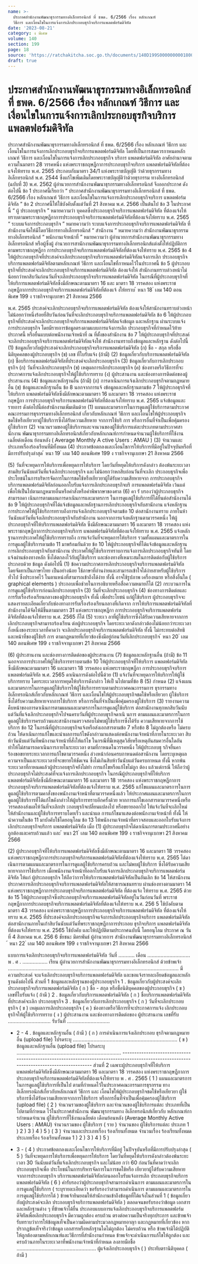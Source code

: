 ```yaml
---
name: >-
  ประกาศสำนักงานพัฒนาธุรกรรมทางอิเล็กทรอนิกส์ ที่ ธพด. 6/2566 เรื่อง หลักเกณฑ์
  วิธีการ และเงื่อนไขในการแจ้งการเลิกประกอบธุรกิจบริการแพลตฟอร์มดิจิทัล
date: '2023-08-21'
category: ง พิเศษ
volume: 140
section: 199
page: 18
source: 'https://ratchakitcha.soc.go.th/documents/140D199S0000000001800.pdf'
draft: true
---
```


# ประกาศสำนักงานพัฒนาธุรกรรมทางอิเล็กทรอนิกส์ ที่ ธพด. 6/2566 เรื่อง หลักเกณฑ์ วิธีการ และเงื่อนไขในการแจ้งการเลิกประกอบธุรกิจบริการแพลตฟอร์มดิจิทัล

ประกาศสำนักงานพัฒนาธุรกรรมทางอิเล็กทรอนิกส์ ที่ ธพด. 6/2566 เรื่อง หลักเกณฑ์ วิธีการ และเงื่อนไขในการแจ้งการเลิกประกอบธุรกิจบริการแพลตฟอร์มดิจิทัล โดยที่เป็นการสมควรกาหนดหลักเกณฑ์ วิธีการ และเงื่อนไขในการแจ้งการเลิกประกอบธุรกิจ บริการ แพลตฟอร์มดิจิทัล อาศัยอำนาจตามความในมาตรา 28 วรรคหนึ่ง แห่งพระราชกฤษฎีกาการประกอบธุรกิจบริการ แพลตฟอร์มดิจิทัลที่ต้องแจ้งให้ทราบ พ.ศ. 2565 ประกอบกับมาตรา 34/1 แห่งพระราชบัญญัติ ว่าด้วยธุรกรรมทางอิเล็กทรอนิกส์ พ.ศ. 2544 ซึ่งแก้ไขเพิ่มเติมโดยพระราชบัญญัติว่าด้วยธุรกรรม ทางอิเล็กทรอนิกส์ (ฉบับที่ 3) พ.ศ. 2562 ผู้อำนวยการสำนักงานพัฒนาธุรกรรมทางอิเล็กทรอนิกส์ จึงออกประกาศ ดังต่อไปนี้ ข้อ 1 ประกาศนี้เรียกว่า “ ประกาศสำนักงานพัฒนาธุรกรรมทางอิเล็กทรอนิกส์ ที่ ธพด. 6/2566 เรื่อง หลักเกณฑ์ วิธีการ และเงื่อนไขในการแจ้งการเลิกประกอบธุรกิจบริการ แพลตฟอร์มดิจิทัล ” ข้อ 2 ประกาศนี้ให้ใช้บังคับตั้งแต่วันที่ 21 สิงหาคม พ.ศ. 2566 เป็นต้นไป ข้อ 3 ในประกาศนี้ “ ผู้ ประกอบธุรกิจ ” หมายความว่า บุคคลซึ่งประกอบธุรกิจบริการแพลตฟอร์มดิจิทัล ที่ต้องแจ้งให้ทราบตามพระราชกฤษฎีกาการประกอบธุรกิจบริการแพลตฟอร์มดิจิทัลที่ต้องแจ้งให้ทราบ พ.ศ. 2565 “ ระบบแจ้งการประกอบธุรกิจ ” หมายความว่า ระบบแจ้งการประกอบธุรกิจบริการแพลตฟอร์มดิจิทัล ที่สำนักงานจัดให้มีโดยวิธีการทางอิเล็กทรอนิกส์ “ สำนักงาน ” หมายความว่า สำนักงานพัฒนาธุรกรรมทางอิเล็กทรอนิกส์ “ พนักงานเจ้าหน้าที่ ” หมายความว่า ผู้อำนวยการสำนักงานพัฒนาธุรกรรมทางอิเล็กทรอนิกส์ หรือผู้ซึ่งผู้ อำนวยการสานักงานพัฒนาธุรกรรมทางอิเล็กทรอนิกส์แต่งตั้งให้ปฏิบัติการตามพระราชกฤษฎีกา การประกอบธุรกิจบริการแพลตฟอร์มดิจิทัลที่ต้องแจ้งให้ทราบ พ.ศ. 2565 ข้อ 4 ให้ผู้ประกอบธุรกิจที่ประสงค์จะเลิกประกอบธุรกิจบริการแพลตฟอร์มดิจิทัลแจ้งการเลิก ประกอบธุรกิจบริการแพลตฟอร์มดิจิทัลตามหลักเกณฑ์ วิธีการ และเงื่อนไขที่กาหนดไว้ในประกาศนี้ ข้อ 5 ผู้ประกอบธุรกิจที่ประสงค์จะเลิกประกอบธุรกิจบริการแพลตฟอร์มดิจิทัล ต้องแจ้งให้ สำนักงานทราบล่วงหน้าไม่น้อยกว่าหกสิบวันก่อนวันที่จะเลิกประกอบธุรกิจบริการแพลตฟอร์มดิจิทัล ในกรณีที่ผู้ประกอบธุรกิจที่ให้บริการแพลตฟอร์มดิจิทัลซึ่งมีลักษณะตามมาตรา 16 และ มาตรา 18 วรรคสอง แห่งพระราชกฤษฎีกาการประกอบธุรกิจบริการแพลตฟอร์มดิจิทัลที่ต้องแจ้ งให้ทราบ ้ หนา 18 ่ เลม 140 ตอนพิเศษ 199 ง ราชกิจจานุเบกษา 21 สิงหาคม 2566

พ.ศ. 2565 ประสงค์จะเลิกประกอบธุรกิจบริการแพลตฟอร์มดิจิทัล ต้องแจ้งให้สานักงานทราบล่วงหน้า ไม่น้อยกว่าหนึ่งร้อยยี่สิบวันก่อนวันที่จะเลิกประกอบธุรกิจบริการแพลตฟอร์มดิจิทัล ข้อ 6 ให้ผู้ประกอบธุรกิจที่ประสงค์จะเลิกประกอบธุรกิจบริการแพลตฟอร์มดิจิทัลแจ้งข้อมูล และหลักฐาน ผ่านระบบแจ้งการประกอบธุรกิจ โดยมีรายการข้อมูลตรงตามแบบการแจ้งการเลิก ประกอบธุรกิจที่กำหนดไว้ท้ายประกาศนี้ หรือยื่นแบบต่อพนักงานเจ้าหน้าที่ ณ ที่ตั้งของสำนักงาน ข้อ 7 ให้ผู้ประกอบธุรกิจที่ประสงค์จะเลิกประกอบธุรกิจบริการแพลตฟอร์มดิจิทัลแจ้งให้ สำนักงานทราบถึงข้อมูลและหลักฐาน ดังต่อไปนี้ (1) ข้อมูลเกี่ยวกับผู้ประสงค์จะเลิกประกอบธุรกิจบริการแพลตฟอร์มดิจิทัล (ก) ชื่อ - สกุล หรือชื่อนิติบุคคลของผู้ประกอบธุรกิจ (ข) เลข ที่ใบรับแจ้ง (ถ้ามี) (2) ข้อมูลเกี่ยวกับบริการแพลตฟอร์มดิจิทัล (ก) ชื่อบริการแพลตฟอร์มดิจิทัลที่ประสงค์จะเลิกประกอบธุรกิจ (3) ข้อมูลเกี่ยวกับการเลิกประกอบธุรกิจ (ก) วันที่จะเลิกประกอบธุรกิจ (ข) เหตุผลการเลิกประกอบธุรกิจ (ค) ช่องทางหรือวิธีการที่จะประกาศการแจ้งเลิกประกอบธุรกิจให้ผู้ใช้บริการทราบ (ง) ผู้ประสานงาน และช่องทางการติดต่อของผู้ประสานงาน (4) ข้อมูลและหลักฐานอื่น (ถ้ามี) (ก) การดาเนินการแจ้งเลิกประกอบธุรกิจตามกฎหมายอื่น (ข) ข้อมูลและหลักฐานอื่น ข้อ 8 นอกจากการแจ้ งข้อมูลและหลักฐานตามข้อ 7 ให้ผู้ประกอธุรกิจที่ให้บริการ แพลตฟอร์มดิจิทัลซึ่งมีลักษณะตามมาตรา 16 และมาตรา 18 วรรคสอง แห่งพระราชกฤษฎีกา การประกอบธุรกิจบริการแพลตฟอร์มดิจิทัลที่ต้องแจ้งให้ทราบ พ.ศ. 2565 แจ้งข้อมูลและรายการ ดังต่อไปนี้ต่อสำนักงานเพิ่มเติมด้วย (1) แผนและมาตรการในการดูแลผู้ใช้บริการตามประกาศคณะกรรมการธุรกรรมทางอิเล็กทรอนิกส์ เกี่ยวกับหลักเกณฑ์ วิธีการ และเงื่อนไขให้ผู้ประกอบธุรกิจชดใช้หรือเยียวยาผู้ใช้บริการซึ่งได้รับความเสียหาย จากการใช้บริ การ หรือการอื่นที่จำเป็นเพื่อคุ้มครองผู้ใช้บริการ (2) จานวนรวมของผู้ใช้บริการและจานวนของผู้ใช้บริการแต่ละประเภทตามประกาศสานักงาน พัฒนาธุรกรรมทางอิเล็กทรอนิกส์เกี่ยวกับหลักเกณฑ์การกำหนดจำนวนผู้ใช้บริการที่ใช้งานเฉลี่ยต่อเดือน ย้อนหลัง ( Average Monthly A ctive Users : AMAU ) (3) จำนวนและประเภทเรื่องร้องเรียนที่มีทั้งหมด (4) ประกาศข้อตกลงและเงื่อนไขการให้บริการที่มีอยู่ในปัจจุบันหรือที่มีการปรับปรุงล่าสุด ้ หนา 19 ่ เลม 140 ตอนพิเศษ 199 ง ราชกิจจานุเบกษา 21 สิงหาคม 2566

(5) วันที่จะหยุดการให้บริการเพื่อหยุดการให้บริการ โดยวันที่หยุดให้บริการดังกล่าว ต้องพ้นระยะเวลาสามสิบวันนับแต่วันที่แจ้งเลิกประกอบธุรกิจ และไม่น้อยกว่าหกสิบก่อนวันที่จะเลิก ประกอบธุรกิจเพื่อประโยชน์ในการบริหารจัดการในการชดใช้หรือเยียวยาผู้ได้รับความเสียหายจาก การประกอบธุรกิจบริการแพลตฟอร์มดิจิทัลก่อนออกใบรับแจ้งการเลิกประกอบธุรกิจบริ การแพลตฟอร์มดิจิทัล เว้นแต่เพื่อให้เป็นไปตามกฎหมายอื่นหรือคำสั่งหรือคำพิพากษาของศาล (6) คา รั บรองว่าผู้ประกอบธุรกิจสามารถดา เนินการตามแผนการดาเนินการและมาตรการ ในการดูแลผู้ใช้บริการที่ได้ยื่นต่อสำนักงานได้ ข้อ 9 ให้ผู้ประกอบธุรกิจที่ได้แจ้งข้อมูลและหลักฐานการเลิกประกอบธุรกิจกับสานักงาน แจ้งหลักฐานการประกาศให้ผู้ใช้บริการทราบถึงการแจ้งเลิกประกอบธุรกิจตามข้อ 10 ต่อสานักงานทราบ ภายในห้าวันนับแต่วันที่แจ้งเลิกประกอบธุรกิจกับสำนักงาน นอกจากการแจ้งหลักฐานตามวรรคหนึ่ง ให้ผู้ประกอบธุรกิจที่ให้บริการแพลตฟอร์มดิจิทัล ซึ่งมีลักษณะตามมาตรา 16 และมาตรา 18 วรรคสอง แห่งพระราชกฤษฎีกาการประกอบธุรกิจบริการ แพลตฟอร์มดิจิทัลที่ต้องแจ้งให้ทราบ พ.ศ. 2565 แจ้งหลักฐานการประกาศให้ผู้ใช้บริการทราบถึง การแจ้งวันที่จะหยุดการให้บริการ รวมทั้งแผนและมาตรการในการดูแลผู้ใช้บริการตามข้อ 11 มาพร้อมกันด้วย ข้อ 10 ให้ผู้ประกอบธุรกิจที่ได้แจ้งข้อมูลและหลักฐานการเลิกประกอบธุรกิจกับสานักงาน ประกาศให้ผู้ใช้บริการทราบการแจ้งการเลิกประกอบธุรกิจทันที โดยแจ้งผ่านช่องทางหลัก ซึ่งได้ตกลงไว้กับผู้ใช้บริการ และช่องทางที่เหมาะสมในการติดต่อกับผู้ใช้บริการ ประกอบด้วย ข้อมูล ดังต่อไปนี้ (1) ข้อความประกาศการเลิกประกอบธุรกิจบริการแพลตฟอร์มดิจิทัล โดยจัดทาเป็นภาษาไทย เป็นอย่างน้อย ใช้ภาษาที่อ่านง่ายและสามารถเข้าใจได้ง่ายสาหรับผู้ใช้บริการทั่วไป ซึ่งประกาศไว้ ในตาแหน่งที่สามารถเข้าถึงได้ง่าย ทั้งนี้ อาจใช้รูปภาพ เครื่องหมาย หรือสิ่งอื่นใด ( graphical elements ) ประกอบเพื่อช่วยในการอธิบายหรือสื่อความหมายก็ได้ (2) กระบวนการในการดูแลผู้ใช้บริการก่อนเลิกประกอบธุรกิจ (3) วันที่จะเลิกประกอบธุรกิจ (4) ช่องทางการติดต่อและการรับเรื่องร้องเรียนกลางของผู้ประกอบธุรกิจ ทั้งนี้ เพื่อประโยชน์ แก่ผู้ใช้บริการ ผู้ประกอบธุรกิจจะแสดงรายละเอียดเกี่ยวกับช่องทางการรับเรื่องร้องเรียนกลางที่เกิดจาก การให้บริการแพลตฟอร์มดิจิทัลที่สำนักงานได้จัดให้มีขึ้นตามมาตรา 31 แห่งพระราชกฤษฎีกา การประกอบธุรกิจบริการแพลตฟอร์มดิจิทัลที่ต้องแจ้งให้ทราบ พ.ศ. 2565 ก็ได้ (5) ระยะเว ลาที่ผู้ใช้บริการซึ่งได้รับความเสียหายจากการเลิกประกอบธุรกิจสามารถร้องเรียน ต่อผู้ประกอบธุรกิจ โดยระยะเวลาดังกล่าวต้องไม่น้อยกว่าระยะเวลากึ่งหนึ่งของระยะเวลาที่คาดว่า จะเลิกประกอบธุรกิจบริการแพลตฟอร์มดิจิทัล ทั้งนี้ ไม่กระทบต่อสิทธิและหน้าที่ของผู้ใช้บริ การ ตามกฎหมายที่เกี่ยวข้องซึ่งมีอยู่ก่อนวันที่เลิกประกอบธุรกิจ ้ หนา 20 ่ เลม 140 ตอนพิเศษ 199 ง ราชกิจจานุเบกษา 21 สิงหาคม 2566

(6) ผู้ประสานงาน และช่องทางการติดต่อของผู้ประสานงาน (7) ข้อมูลและหลักฐานอื่น (ถ้ามี) ข้อ 11 นอกจากการประกาศให้ผู้ใช้บริการทราบตามข้อ 10 ให้ผู้ประกอบธุรกิจที่ให้บริการ แพลตฟอร์มดิจิทัลซึ่งมีลักษณะตามมาตรา 16 และมาตรา 18 วรรคสอง แห่งพระราชกฤษฎีกา การประกอบธุรกิจบริการแพลตฟอร์มดิจิทัล พ.ศ. 2565 ดาเนินการดังต่อไปนี้ด้วย (1) แจ้งวันที่จะหยุดการให้บริการให้ผู้ใช้บริการทราบ โดยระยะเวลาการหยุดให้บริการดังกล่าว ให้เป็ นไปตามที่ข้อ 8 (5) กำหนด (2) แจ้งแผนและมาตรการในการดูแลผู้ใช้บริการให้ผู้ใช้บริการทราบตามประกาศคณะกรรมการ ธุรกรรมทางอิเล็กทรอนิกส์เกี่ยวกับหลักเกณฑ์ วิธีการ และเงื่อนไขให้ผู้ประกอบธุรกิจชดใช้หรือเยียวยา ผู้ใช้บริการซึ่งได้รับความเสียหายจากการใช้บริการ หรือการอื่นที่จำเป็นเพื่อคุ้มครองผู้ใช้บริการ (3) รายงานความคืบหน้าของการดาเนินการตามแผนและมาตรการในการดูแลผู้ใช้บริการ ต่อสานักงานทุกหกสิบวันนับแต่วันที่แจ้งเลิกประกอบธุรกิจไปจนครบวันที่ผู้ประกอบธุรกิจดาเนิ นการ ตามแผนและมาตรการในการดูแลผู้ใช้บริการครบถ้วนและสานักงานตรวจสอบไม่พบผู้ใช้บริการซึ่งได้รับ ความเสียหายจากการใช้บริการ ข้อ 12 ในกรณีที่ผู้ประกอบธุรกิจแจ้งหรือส่งเอกสารตามข้อ 7 หรือข้อ 8 ไม่ถูกต้องหรือ ไม่ครบถ้วน ให้ดาเนินการแก้ไขและนำผลการแก้ไขดังกล่าวมาแสดงต่อพนักงานเจ้าหน้าที่ภายในระยะเวลา สิบห้าวันนับแต่วันที่พนักงานเจ้าหน้าที่สั่งให้แก้ไข ในกรณีที่มีเหตุสุดวิสัยหรือเหตุอันสมควรอื่นใดอันทำให้ไม่สามารถดาเนินการภายในระยะเวลา ตามที่กาหนดในวรรคหนึ่ง ให้ผู้ประกอบธุ รกิจยื่นคาร้องขอขยายระยะเวลาการแก้ไขตามวรรคหนึ่ง ล่วงหน้าก่อนครบกาหนดต่อสานักงาน โดยระบุเหตุผลความจาเป็นและระยะเวลาที่จะขยายให้ชัดเจน ซึ่งไม่เกินสิบห้าวันนับแต่วันครบกาหนด ทั้งนี้ หากพ้นระยะเวลาที่กาหนดแล้วผู้ประกอบธุรกิจยังไม่ทำ การแก้ไขหรือแก้ไขไม่ถูก ต้อง แล้วแต่กรณี ให้ถือว่าผู้ประกอบธุรกิจไม่ประสงค์ที่จะแจ้งการเลิกประกอบธุรกิจ ในกรณีผู้ประกอบธุรกิจที่ให้บริการแพลตฟอร์มดิจิทัลซึ่งมีลักษณะตามมาตรา 16 และมาตรา 18 วรรคสอง แห่งพระราชกฤษฎีกาการประกอบธุรกิจบริการแพลตฟอร์มดิจิทัลที่ต้องแจ้งให้ทราบ พ.ศ. 2565 แก้ไขแผนและมาตรการในการดูแลผู้ใช้บริการตามคาสั่งของพนักงานเจ้าหน้าที่ตามวรรคหนึ่งแล้ว ให้ประกาศแผนและมาตรการในการดูแลผู้ใช้บริการที่ได้แก้ไขดังกล่าวให้ผู้บริการทราบอีกครั้งด้วย หากการแก้ไขเอกสารตามวรรคหนึ่งหรือวรรคสองส่งผลให้วันที่จะเลิกปร ะกอบธุรกิจเปลี่ยนแปลงไป หรือขยายออกไป ให้แจ้งวันที่จะเลิกใหม่ให้สำนักงานและผู้ใช้บริการทราบโดยเร็ว และนำผล การแก้ไขมาแสดงต่อพนักงานเจ้าหน้าที่ ทั้งนี้ ให้นำความในข้อ 11 มาบังคับใช้โดยอนุโลม ข้อ 13 ให้พนักงานเจ้าหน้าที่ตรวจสอบและออกใบรับแจ้งการเลิกประกอบธุรกิจบริการ แพลตฟอร์มดิจิทัล เมื่อ (1) ผู้ประกอบธุรกิจได้ดาเนินการตามประกาศนี้อย่างถูกต้องและครบถ้วนแล้ว และ ้ หนา 21 ่ เลม 140 ตอนพิเศษ 199 ง ราชกิจจานุเบกษา 21 สิงหาคม 2566

(2) ผู้ประกอบธุรกิจที่ให้บริการแพลตฟอร์มดิจิทัลซึ่งมีลักษณะตามมาตรา 16 และมาตรา 18 วรรคสอง แห่งพระราชกฤษฎีกาการประกอบธุรกิจบริการแพลตฟอร์มดิจิทัลที่ต้องแจ้งให้ทราบ พ.ศ. 2565 ได้ดาเนินการตามแผนและมาตรการในการดูแลผู้ใช้บริการครบถ้วน และไม่พบผู้ใช้บริการ ซึ่งได้รับความเสียหายจากการใช้บริการ เมื่อพนักงานเจ้าหน้าที่ออกใบรับแจ้งการเลิกประกอบธุรกิจบริการแพลตฟอร์มดิจิทัล ให้แก่ ผู้ประกอบธุรกิจ ให้ถือว่าการให้บริการแพลตฟอร์มดิจิทัลเป็นอันเลิก ข้อ 14 ให้สานักงานประกาศการเลิกประกอบธุรกิจบริการแพลตฟอร์มดิจิทัลให้สาธารณชนทราบ ผ่านช่องทางตามมาตรา 14 แห่งพระราชกฤษฎีกาการประกอบธุรกิจบริการแพลตฟอร์มดิจิทัล ที่ต้องแจ้ง ให้ทราบ พ.ศ. 2565 ด้วย ข้อ 15 ให้ผู้ประกอบธุรกิจซึ่งประกอบธุรกิจบริการแพลตฟอร์มดิจิทัลอยู่ในวันก่อนวันที่ พระราชกฤษฎีกาการประกอบธุรกิจบริการแพลตฟอร์มดิจิทัลที่ต้องแจ้งให้ทราบ พ.ศ. 256 5 ใช้บังคับตามมาตรา 43 วรรคสอง แห่งพระราชกฤษฎีกาการประกอบธุรกิจบริการแพลตฟอร์มดิจิทัล ที่ต้องแจ้งให้ทราบ พ.ศ. 2565 ที่ประสงค์จะเลิกประกอบธุรกิจแจ้งการเลิกประกอบธุรกิจบริการ แพลตฟอร์มดิจิทัลต่อสานักงานภายในเก้าสิบวันนับแต่วันที่พระราชกฤษฎีกาการประกอบ ธุรกิจบริการ แพลตฟอร์มดิจิทัลที่ต้องแจ้งให้ทราบ พ.ศ. 2565 ใช้บังคับ และให้ปฏิบัติตามประกาศฉบับนี้ โดยอนุโลม ประกาศ ณ วันที่ 4 สิงหาคม พ.ศ. 256 6 ชัยชนะ มิตรพันธ์ ผู้อำนวยการ สำนักงานพัฒนาธุรกรรมทางอิเล็กทรอนิกส์ ้ หนา 22 ่ เลม 140 ตอนพิเศษ 199 ง ราชกิจจานุเบกษา 21 สิงหาคม 2566

แบบการแจ้งเลิกประกอบธุรกิจบริการแพลตฟอร์มดิจิทัล วันที่ ........... เดือน ............................. พ . ศ . ................. เรียน ผู้อํานวยการสํานักงานพัฒนาธุรกรรมทางอิเล็กทรอนิกส์ ด้วยข้าพเจ้า .................................................................................................................... มีความประสงค์ จะแจ้งเลิกประกอบธุรกิจบริการแพลตฟอร์มดิจิทัล และขอแจ้งรายละเอียดข้อมูลและหลักฐานดังต่อไปนี้ ส่วนที่ 1 ข้อมูลและหลักฐานของผู้ประกอบธุรกิจ 1 . ข้อมูลเกี่ยวกับผู้ประสงค์จะเลิกประกอบธุรกิจบริการแพลตฟอร์มดิจิทัล ( ก ) ชื่อ - สกุล หรือชื่อนิติบุคคลของผู้ประกอบธุรกิจ ( ข ) เลขที่ใบรับแจ้ง ( ถ้ามี ) 2 . ข้อมูลเกี่ยวกับบริการแพลตฟอร์มดิจิทัล ( ก ) ชื่อบริการแพลตฟอร์มดิจิทัลที่ประสงค์จะเลิก ประกอบธุรกิจ 3 . ข้อมูลเกี่ยวกับการเลิกประกอบธุรกิจ ( ก ) วันที่จะเลิกประกอบธุรกิจ ( ข ) เหตุผลการเลิกประกอบธุรกิจ ( ค ) ช่องทางหรือวิธีการที่จะประกาศการแจ้ง เลิกประกอบธุรกิจให้ผู้ใช้บริการทราบ ( ง ) ผู้ประสานงาน และช่องทางการติดต่อของ ผู้ประสานงาน เลขที่รับ ............................. รับวันที่ .............................

- 2 - 4 . ข้อมูลและหลักฐานอื่น ( ถ้ามี ) ( ก ) การดําเนินการแจ้งเลิกประกอบ ธุรกิจตามกฎหมายอื่น (upload file) โปรดระบุ ....................................................................... ( ข ) ข้อมูลและหลักฐานอื่น (upload file) โปรดระบุ ....................................................................... --------------------------------------------------------------------------------------------------------------------------------------- ส่วนที่ 2 เฉพาะผู้ประกอบธุรกิจที่ให้บริการแพลตฟอร์มดิจิทัลซึ่งมีลักษณะตามมาตรา 16 และมาตรา 18 วรรคสอง แห่งพระราชกฤษฎีกาการประกอบธุรกิจบริการแพลตฟอร์มดิจิทัลที่ต้องแจ้งให้ทราบ พ . ศ . 2565 ( 1 ) แผนและมาตรการในการดูแลผู้ใช้บริการที่เป็นไป ตามที่กําหนดไว้ในประกาศคณะกรรมการธุรกรรม ทางอิเล็กทรอนิกส์เกี่ยวกับหลักเกณฑ์ วิธีการ และ เงื่อนไขให้ผู้ประกอบธุรกิจชดใช้หรือเยียวยา ผู้ใช้บริการซึ่งได้รับความเสียหายจากการใช้บริการ หรือการอื่นที่จําเป็นเพื่อคุ้มครองผู้ใช้บริการ (upload file) ( 2 ) จํานวนรวมของผู้ใช้บริการ และจํานวนของผู้ใช้บริการแต่ละ ประเภทที่เป็นไปตามที่กําหนด ไว้ในประกาศสํานักงาน พัฒนาธุรกรรมทาง อิเล็กทรอนิกส์เกี่ยวกับ หลักเกณฑ์การกําหนดจํานวน ผู้ใช้บริการที่ใช้งานเฉลี่ยต่อ เดือนย้อนหลัง (Average Monthly Active Users : AMAU) จํานวนรวมของ ผู้ใช้บริการ ( ราย ) จํานวนของ ผู้ใช้บริการแต่ละ ประเภท 1 ) 2 ) 3 ) 4 ) 5 ) ( 3 ) จํานวนและประเภทเรื่อง ร้องเรียนทั้งหมด จํานวนเรื่อง ร้องเรียนทั้งหมด ประเภทเรื่อง ร้องเรียนทั้งหมด 1 ) 2 ) 3 ) 4 ) 5 )

- 3 - ( 4 ) ประกาศข้อตกลงและเงื่อนไขการให้บริการที่มีอยู่ ในปัจจุบันหรือที่มีการปรับปรุงล่าสุด ( 5 ) วันที่จะหยุดการให้บริการเพื่อหยุดการให้บริการ โดยวันที่หยุดให้บริการดังกล่าวต้องพ้นระยะเวลา 30 วันนับแต่วันที่แจ้งเลิกประกอบธุรกิจ และไม่น้อย กว่า 60 ก่อนวันที่คาดว่าจะเลิกประกอบธุรกิจเพื่อ ประโยชน์ในการบริหารจัดการในการชดใช้หรือ เยียวยาผู้ได้รับความเสียหายจากการประกอบธุรกิจ บริการแพลตฟอร์มดิจิทัลก่อนออกใบรับแจ้งการเลิก ประกอบธุรกิจบริการแพลตฟอร์มดิจิทัล ( 6 ) คํารับรองว่าผู้ประกอบธุรกิจสามารถดําเนินการ ตามแผนและมาตรการในการดูแลผู้ใช้บริการ ( ระบุรายละเอียดว่า ขอรับรองว่าสามารถดําเนินการ ตามแผนและมาตรการในการดูแลผู้ใช้บริการได้ ) ข้าพเจ้ายินยอมให้สํานักงานเข้าถึงข้อมูลที่ได้แจ้งในส่วนที่ 1 ( ข้อมูลเกี่ยวกับผู้ประสงค์จะเลิก ประกอบธุรกิจบริการแพลตฟอร์มดิจิทัล ) ตลอดจนขอรับรองว่าข้อมูล เอกสาร และหลักฐานต่าง ๆ ที่ข้าพเจ้าได้ยื่น ประกอบแบบการแจ้งเลิกประกอบธุรกิจบริการแพลตฟอร์มดิจิทัลเพื่อเลิกประกอบธุรกิจ มีความถูกต้อง ครบถ้วน ตรงต่อความเป็นจริงทุกประการ และข้าพเจ้ารับทราบว่าการให้ข้อมูลเท็จเป็นความผิดตามประมวลกฎหมายอาญา และกฎหมายที่เกี่ยวข้อง หากปรากฏข้อเท็จจริงว่าข้อมูล เอกสารหรือหลักฐานใดไม่ถูกต้อง ไม่ครบถ้วน หรือ ข้าพเจ้ามิได้ปฏิบัติให้ถูกต้องตามหลักเกณฑ์และวิธีการที่สํานักงานกําหนด ข้าพเจ้าจะดําเนินการแก้ไขให้ถูกต้อง และครบถ้วนภายในระยะเวลาที่พนักงานเจ้าหน้าที่กําหนด ลงลายมือชื่อ ...................................................... ผู้แจ้งเลิกประกอบธุรกิจ ( ) ประทับตรานิติบุคคล ( ถ้ามี )

